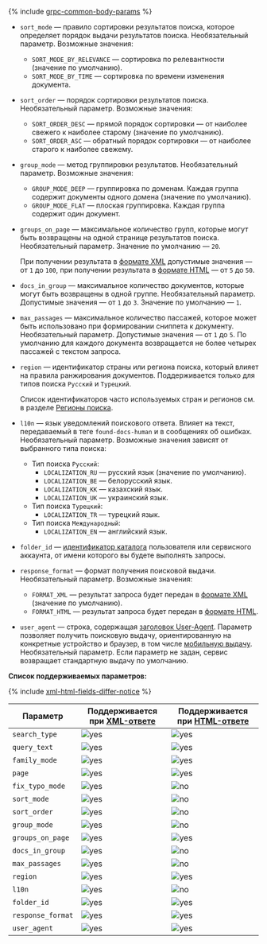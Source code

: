 {% include [grpc-common-body-params](./grpc-common-body-params.md) %}

* `sort_mode` — правило сортировки результатов поиска, которое определяет порядок выдачи результатов поиска. Необязательный параметр. Возможные значения:

    * `SORT_MODE_BY_RELEVANCE` — сортировка по релевантности (значение по умолчанию).
    * `SORT_MODE_BY_TIME` — сортировка по времени изменения документа.
* `sort_order` — порядок сортировки результатов поиска. Необязательный параметр. Возможные значения:

    * `SORT_ORDER_DESC` — прямой порядок сортировки — от наиболее свежего к наиболее старому (значение по умолчанию).
    * `SORT_ORDER_ASC` — обратный порядок сортировки — от наиболее старого к наиболее свежему.
* `group_mode` — метод группировки результатов. Необязательный параметр. Возможные значения:

    * `GROUP_MODE_DEEP` — группировка по доменам. Каждая группа содержит документы одного домена (значение по умолчанию).
    * `GROUP_MODE_FLAT` — плоская группировка. Каждая группа содержит один документ.
* `groups_on_page` — максимальное количество групп, которые могут быть возвращены на одной странице результатов поиска. Необязательный параметр. Значение по умолчанию — `20`.

    При получении результата в [формате XML](../../search-api/concepts/response.md) допустимые значения — от `1` до `100`, при получении результата в [формате HTML](../../search-api/concepts/html-response.md) — от `5` до `50`.
* `docs_in_group` — максимальное количество документов, которые могут быть возвращены в одной группе. Необязательный параметр. Допустимые значения — от `1` до `3`. Значение по умолчанию — `1`.
* `max_passages` — максимальное количество пассажей, которое может быть использовано при формировании сниппета к документу. Необязательный параметр. Допустимые значения — от `1` до `5`. По умолчанию для каждого документа возвращается не более четырех пассажей с текстом запроса.
* `region` — идентификатор страны или региона поиска, который влияет на правила ранжирования документов. Поддерживается только для типов поиска `Русский` и `Турецкий`.

    Список идентификаторов часто используемых стран и регионов см. в разделе [Регионы поиска](../../search-api/reference/regions.md).
* `l10n` — язык уведомлений поискового ответа. Влияет на текст, передаваемый в теге `found-docs-human` и в сообщениях об ошибках. Необязательный параметр. Возможные значения зависят от выбранного типа поиска:

    * Тип поиска `Русский`:
        * `LOCALIZATION_RU` — русский язык (значение по умолчанию).
        * `LOCALIZATION_BE` — белорусский язык.
        * `LOCALIZATION_KK` — казахский язык.
        * `LOCALIZATION_UK` — украинский язык.
    * Тип поиска `Турецкий`:
        * `LOCALIZATION_TR` — турецкий язык.
    * Тип поиска `Международный`:
        * `LOCALIZATION_EN` — английский язык.
* `folder_id` — [идентификатор каталога](../../resource-manager/operations/folder/get-id.md) пользователя или сервисного аккаунта, от имени которого вы будете выполнять запросы.
* `response_format` — формат получения поисковой выдачи. Необязательный параметр. Возможные значения:

    * `FORMAT_XML` — результат запроса будет передан в [формате XML](../../search-api/concepts/response.md) (значение по умолчанию).
    * `FORMAT_HTML` — результат запроса будет передан в [формате HTML](../../search-api/concepts/html-response.md).
* `user_agent` — строка, содержащая [заголовок User-Agent](https://en.wikipedia.org/wiki/User-Agent_header). Параметр позволяет получить поисковую выдачу, ориентированную на конкретные устройство и браузер, в том числе [мобильную выдачу](../../search-api/operations/v2-mobile.md). Необязательный параметр. Если параметр не задан, сервис возвращает стандартную выдачу по умолчанию.

**Список поддерживаемых параметров:**

{% include [xml-html-fields-differ-notice](./xml-html-fields-differ-notice.md) %}

| Параметр  | Поддерживается при [XML-ответе](../../search-api/concepts/response.md)  | Поддерживается при [HTML-ответе](../../search-api/concepts/html-response.md) |
| --- | --- | --- |
| `search_type` | ![yes](../../_assets/common/yes.svg) | ![yes](../../_assets/common/yes.svg) |
| `query_text` | ![yes](../../_assets/common/yes.svg) | ![yes](../../_assets/common/yes.svg) |
| `family_mode` | ![yes](../../_assets/common/yes.svg) | ![yes](../../_assets/common/yes.svg) |
| `page` | ![yes](../../_assets/common/yes.svg) | ![yes](../../_assets/common/yes.svg) |
| `fix_typo_mode` | ![yes](../../_assets/common/yes.svg) | ![no](../../_assets/common/no.svg) |
| `sort_mode` | ![yes](../../_assets/common/yes.svg) | ![no](../../_assets/common/no.svg) |
| `sort_order` | ![yes](../../_assets/common/yes.svg) | ![no](../../_assets/common/no.svg) |
| `group_mode` | ![yes](../../_assets/common/yes.svg) | ![no](../../_assets/common/no.svg) |
| `groups_on_page` | ![yes](../../_assets/common/yes.svg) | ![yes](../../_assets/common/yes.svg) |
| `docs_in_group` | ![yes](../../_assets/common/yes.svg) | ![no](../../_assets/common/no.svg) |
| `max_passages` | ![yes](../../_assets/common/yes.svg) | ![no](../../_assets/common/no.svg) |
| `region` | ![yes](../../_assets/common/yes.svg) | ![yes](../../_assets/common/yes.svg) |
| `l10n` | ![yes](../../_assets/common/yes.svg) | ![no](../../_assets/common/no.svg) |
| `folder_id` | ![yes](../../_assets/common/yes.svg) | ![yes](../../_assets/common/yes.svg) |
| `response_format` | ![yes](../../_assets/common/yes.svg) | ![yes](../../_assets/common/yes.svg) |
| `user_agent` | ![yes](../../_assets/common/yes.svg) | ![yes](../../_assets/common/yes.svg) |